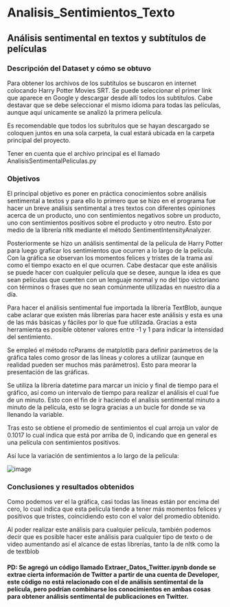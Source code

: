 # Analisis_Sentimientos_Texto
## Análisis sentimental en textos y subtítulos de películas

### Descripción del Dataset y cómo se obtuvo
Para obtener los archivos de los subtítulos se buscaron en internet colocando Harry Potter Movies SRT. Se puede seleccionar el primer link que aparece en Google y descargar desde allí todos los subtítulos. Cabe destavar que se debe seleccionar el mismo idioma para todas las películas, aunque aquí unicamente se analizó la primera película. 

Es recomendable que todos los subrítulos que se hayan descargado se coloquen juntos en una sola carpeta, la cual estará ubicada en la carpeta principal del proyecto. 

Tener en cuenta que el archivo principal es el llamado AnalisisSentimentalPeliculas.py

### Objetivos

El principal objetivo es poner en práctica conocimientos sobre análisis sentimental a textos y para ello lo primero que se hizo en el programa fue hacer un breve análisis sentimental a tres textos con diferentes opiniones acerca de un producto, uno con sentimientos negativos sobre un producto, uno con sentimientos positivos sobre el producto y otro neutro. Esto por medio de la librería nltk mediante el método SentimentIntensityAnalyzer.

Posteriormente se hizo un análisis sentimental de la película de Harry Potter para luego graficar los sentimientos que ocurren a lo largo de la película. Con la gráfica se observan los momentos felices y tristes de la trama así como el tiempo exacto en el que ocurren. Cabe destacar que este análisis se puede hacer con cualquier película que se desee, aunque la idea es que sean películas que cuenten con un lenguaje normal y no del tipo victoriano con términos o frases que no sean comúnmente utilizadas en nuestro día a día.

Para hacer el análisis sentimental fue importada la librería TextBlob, aunque cabe aclarar que existen más librerías para hacer este análisis y esta es una de las más básicas y fáciles por lo que fue utilizada. Gracias a esta herramienta es posible obtener valores entre -1 y 1 para indicar la intensidad del sentimiento. 

Se empleó el método rcParams de matplotlib para definir parámetros de la gráfica tales como grosor de las líneas y colores a utilizar (aunque en realidad pueden ser muchos más parámetros). Esto para meorar la presentación de las gráficas.

Se utiliza la librería datetime para marcar un inicio y final de tiempo para el gráfico, así como un intervalo de tiempo para realizar el análisis el cual fue de un minuto. Esto con el fin de ir haciendo el analisis sentimental minuto a minuto de la película, esto se logra gracias a un bucle for donde se va llenando la variable.  

Tras esto se obtiene el promedio de sentimientos el cual arroja un valor de 0.1017 lo cual indica que está por arriba de 0, indicando que en general es una película con sentimientos positivos.

Así luce la variación de sentimientos a lo largo de la película:

![image](https://user-images.githubusercontent.com/43154438/118346609-5a087d80-b502-11eb-9d19-45e11203750b.png)


### Conclusiones y resultados obtenidos

Como podemos ver el la gráfica, casi todas las lineas están por encima del cero, lo cual indica que esta película tiende a tener más momentos felices y positivos que tristes, coincidiendo esto con el valor del promedio obtenido. 

Al poder realizar este análisis para cualquier película, también podemos decir que es posible hacer este análisis para cualquier tipo de texto o de video aumentando así el alcance de estas librerías, tanto la de nltk como la de textblob

#### PD: Se agregó un código llamado Extraer_Datos_Twitter.ipynb donde se extrae cierta información de Twitter a partir de una cuenta de Developer, este código no está relacionado con el de análisis sentimental de la película, pero podrían combinarse los conocimientos en ambas cosas para obtener análisis sentimental de publicaciones en Twitter.
